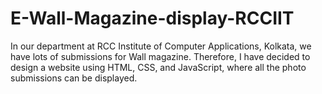 # E-Wall-Magazine-display-RCCIIT
In our department at RCC Institute of Computer Applications, Kolkata, we have lots of submissions for Wall magazine. Therefore, I have decided to design a website using HTML, CSS, and JavaScript, where all the photo submissions can be displayed.
